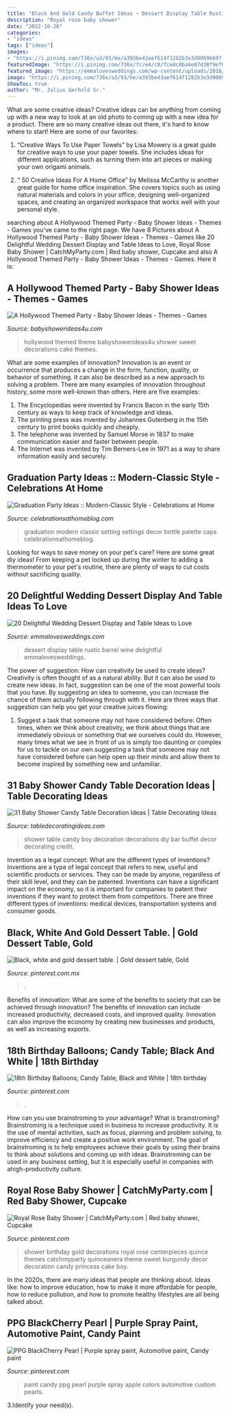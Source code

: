 ```yaml
---
title: "Black And Gold Candy Buffet Ideas ~ Dessert Display Table Rustic Barrel Wine Delightful Emmalovesweddings"
description: "Royal rose baby shower"
date: "2022-10-26"
categories:
- "ideas"
tags: ["ideas"]
images:
- "https://i.pinimg.com/736x/a3/93/be/a393be43aef614f1282b3e3d90696697.jpg"
featuredImage: "https://i.pinimg.com/736x/fc/e4/c8/fce4c8ba6e87d38f9ef68fd8469364b1.jpg"
featured_image: "https://emmalovesweddings.com/wp-content/uploads/2018/07/rustic-wedding-dessert-display-ideas-with-wine-barrel.jpg"
image: "https://i.pinimg.com/736x/a3/93/be/a393be43aef614f1282b3e3d90696697.jpg"
ShowToc: true
author: "Mr. Julius Gerhold Sr."
---
```



What are some creative ideas?
Creative ideas can be anything from coming up with a new way to look at an old photo to coming up with a new idea for a product. There are so many creative ideas out there, it's hard to know where to start! Here are some of our favorites: 
1. “Creative Ways To Use Paper Towels” by Lisa Mowery is a great guide for creative ways to use your paper towels. She includes ideas for different applications, such as turning them into art pieces or making your own origami animals.

2. “ 50 Creative Ideas For A Home Office” by Melissa McCarthy is another great guide for home office inspiration. She covers topics such as using natural materials and colors in your office, designing well-organized spaces, and creating an organized workspace that works well with your personal style.


	

		
searching about A Hollywood Themed Party - Baby Shower Ideas - Themes - Games you've came to the right page. We have 8 Pictures about A Hollywood Themed Party - Baby Shower Ideas - Themes - Games like 20 Delightful Wedding Dessert Display and Table Ideas to Love, Royal Rose Baby Shower | CatchMyParty.com | Red baby shower, Cupcake and also A Hollywood Themed Party - Baby Shower Ideas - Themes - Games. Here it is:
		
    
## A Hollywood Themed Party - Baby Shower Ideas - Themes - Games

<img loading=lazy src="http://www.babyshowerideas4u.com/wp-content/uploads/2014/01/526554_626300797401133_1353692776_n.jpg" onerror="this.onerror=null;this.src='https://tse2.mm.bing.net/th?id=OIP.8uVsPW6wjK6MO1rtBtHv8gHaFj&amp;pid=15.1';" alt="A Hollywood Themed Party - Baby Shower Ideas - Themes - Games">

_Source: babyshowerideas4u.com_

>hollywood themed theme babyshowerideas4u shower sweet decorations cake themes. 

	

What are some examples of innovation?
Innovation is an event or occurrence that produces a change in the form, function, quality, or behavior of something. It can also be described as a new approach to solving a problem. There are many examples of innovation throughout history, some more well-known than others. Here are five examples:
1. The Encyclopedias were invented by Francis Bacon in the early 15th century as ways to keep track of knowledge and ideas.
2. The printing press was invented by Johannes Gutenberg in the 15th century to print books quickly and cheaply.
3. The telephone was invented by Samuel Morse in 1837 to make communication easier and faster between people. 
4. The Internet was invented by Tim Berners-Lee in 1971 as a way to share information easily and securely. 

    
## Graduation Party Ideas :: Modern-Classic Style - Celebrations At Home

<img loading=lazy src="https://celebrationsathomeblog.com/wp-content/uploads/2014/03/modern-classic-graduation-party-ideas.jpg" onerror="this.onerror=null;this.src='https://tse4.mm.bing.net/th?id=OIP.6Uqn1KdrKeZJOU9sldgZ0wHaKx&amp;pid=15.1';" alt="Graduation Party Ideas :: Modern-Classic Style - Celebrations at Home">

_Source: celebrationsathomeblog.com_

>graduation modern classic setting settings decor bottle palette caps celebrationsathomeblog. 

	

Looking for ways to save money on your pet's care? Here are some great diy ideas! From keeping a pet locked up during the winter to adding a thermometer to your pet's routine, there are plenty of ways to cut costs without sacrificing quality.

    
## 20 Delightful Wedding Dessert Display And Table Ideas To Love

<img loading=lazy src="https://emmalovesweddings.com/wp-content/uploads/2018/07/rustic-wedding-dessert-display-ideas-with-wine-barrel.jpg" onerror="this.onerror=null;this.src='https://tse4.mm.bing.net/th?id=OIP.E1QDEoQ2JaucqWNF4u3eGQHaLH&amp;pid=15.1';" alt="20 Delightful Wedding Dessert Display and Table Ideas to Love">

_Source: emmalovesweddings.com_

>dessert display table rustic barrel wine delightful emmalovesweddings. 

	

The power of suggestion: How can creativity be used to create ideas?
Creativity is often thought of as a natural ability. But it can also be used to create new ideas. In fact, suggestion can be one of the most powerful tools that you have. By suggesting an idea to someone, you can increase the chance of them actually following through with it. Here are three ways that suggestion can help you get your creative juices flowing: 
1. Suggest a task that someone may not have considered before: Often times, when we think about creativity, we think about things that are immediately obvious or something that we ourselves could do. However, many times what we see in front of us is simply too daunting or complex for us to tackle on our own.suggesting a task that someone may not have considered before can help open up their minds and allow them to become inspired by something new and unfamiliar. 

    
## 31 Baby Shower Candy Table Decoration Ideas | Table Decorating Ideas

<img loading=lazy src="http://2.bp.blogspot.com/-VsUchhM9h2k/UeYwcv_dWeI/AAAAAAAAETA/bq4XBl1D5nA/s1600/IMG_3891.JPG" onerror="this.onerror=null;this.src='https://tse1.mm.bing.net/th?id=OIP.vZnWxC4sVE_94bZe_tIA8wHaFj&amp;pid=15.1';" alt="31 Baby Shower Candy Table Decoration Ideas | Table Decorating Ideas">

_Source: tabledecoratingideas.com_

>shower table candy boy decoration decorations diy bar buffet decor decorating credit. 

	

Invention as a legal concept: What are the different types of inventions?
Inventions are a type of legal concept that refers to new, useful and scientific products or services. They can be made by anyone, regardless of their skill level, and they can be patented. Inventions can have a significant impact on the economy, so it is important for companies to patent their inventions if they want to protect them from competitors. There are three different types of inventions: medical devices, transportation systems and consumer goods.

    
## Black, White And Gold Dessert Table. | Gold Dessert Table, Gold

<img loading=lazy src="https://i.pinimg.com/736x/58/ba/e5/58bae56e478c68c9823669172c00e374--table-party-white-gold.jpg" onerror="this.onerror=null;this.src='https://tse4.mm.bing.net/th?id=OIP.y5QfdmfqLcjIgvAyPCQA-QHaFj&amp;pid=15.1';" alt="Black, white and gold dessert table. | Gold dessert table, Gold">

_Source: pinterest.com.mx_

>. 

	

Benefits of innovation: What are some of the benefits to society that can be achieved through innovation?
The benefits of innovation can include increased productivity, decreased costs, and improved quality. Innovation can also improve the economy by creating new businesses and products, as well as increasing exports.

    
## 18th Birthday Balloons; Candy Table; Black And White | 18th Birthday

<img loading=lazy src="https://i.pinimg.com/736x/fc/e4/c8/fce4c8ba6e87d38f9ef68fd8469364b1.jpg" onerror="this.onerror=null;this.src='https://tse3.mm.bing.net/th?id=OIP.rgftI1LUtrzk6_dO06jsrQHaJ3&amp;pid=15.1';" alt="18th Birthday Balloons; Candy Table; Black and White | 18th birthday">

_Source: pinterest.com_

>. 

	

How can you use brainstroming to your advantage?
What is brainstroming? Brainstroming is a technique used in business to increase productivity. It is the use of mental activities, such as focus, planning and problem solving, to improve efficiency and create a positive work environment. The goal of brainstroming is to help employees achieve their goals by using their brains to think about solutions and coming up with ideas. Brainstroming can be used in any business setting, but it is especially useful in companies with ahigh-productivity culture.

    
## Royal Rose Baby Shower | CatchMyParty.com | Red Baby Shower, Cupcake

<img loading=lazy src="https://i.pinimg.com/736x/a3/93/be/a393be43aef614f1282b3e3d90696697.jpg" onerror="this.onerror=null;this.src='https://tse1.mm.bing.net/th?id=OIP.O43zUXPIQlYplc1JLIiWAAHaJ3&amp;pid=15.1';" alt="Royal Rose Baby Shower | CatchMyParty.com | Red baby shower, Cupcake">

_Source: pinterest.com_

>shower birthday gold decorations royal rose centerpieces quince themes catchmyparty quinceanera theme sweet burgundy decor decoration candy princess cake boy. 

	

In the 2020s, there are many ideas that people are thinking about. Ideas like: how to improve education, how to make it more affordable for people, how to reduce pollution, and how to promote healthy lifestyles are all being talked about.

    
## PPG BlackCherry Pearl | Purple Spray Paint, Automotive Paint, Candy Paint

<img loading=lazy src="https://i.pinimg.com/736x/5b/36/47/5b36474c74e15486519862dc3a65a2af--candy-apple-red-candy-apples.jpg" onerror="this.onerror=null;this.src='https://tse1.mm.bing.net/th?id=OIP.Tp9G4MMkqc46NK6JRLcX_AAAAA&amp;pid=15.1';" alt="PPG BlackCherry Pearl | Purple spray paint, Automotive paint, Candy paint">

_Source: pinterest.com_

>paint candy ppg pearl purple spray apple colors automotive custom pearls. 

	

3.Identify your need(s).


